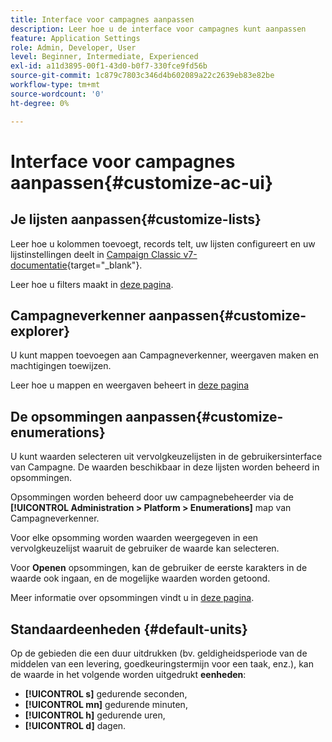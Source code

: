 ```yaml
---
title: Interface voor campagnes aanpassen
description: Leer hoe u de interface voor campagnes kunt aanpassen
feature: Application Settings
role: Admin, Developer, User
level: Beginner, Intermediate, Experienced
exl-id: a11d3895-00f1-43d0-b0f7-330fce9fd56b
source-git-commit: 1c879c7803c346d4b602089a22c2639eb83e82be
workflow-type: tm+mt
source-wordcount: '0'
ht-degree: 0%

---
```


# Interface voor campagnes aanpassen{#customize-ac-ui}

## Je lijsten aanpassen{#customize-lists}

Leer hoe u kolommen toevoegt, records telt, uw lijsten configureert en uw lijstinstellingen deelt in [Campaign Classic v7-documentatie](https://experienceleague.adobe.com/docs/campaign-classic/using/getting-started/starting-with-adobe-campaign/campaign-workspace/adobe-campaign-ui-lists.html?lang=en){target="_blank"}.

Leer hoe u filters maakt in [deze pagina](../audiences/create-filters.md).

## Campagneverkenner aanpassen{#customize-explorer}

U kunt mappen toevoegen aan Campagneverkenner, weergaven maken en machtigingen toewijzen.

Leer hoe u mappen en weergaven beheert in [deze pagina](../audiences/folders-and-views.md)


## De opsommingen aanpassen{#customize-enumerations}

U kunt waarden selecteren uit vervolgkeuzelijsten in de gebruikersinterface van Campagne. De waarden beschikbaar in deze lijsten worden beheerd in opsommingen.

Opsommingen worden beheerd door uw campagnebeheerder via de **[!UICONTROL Administration > Platform > Enumerations]** map van Campagneverkenner.

Voor elke opsomming worden waarden weergegeven in een vervolgkeuzelijst waaruit de gebruiker de waarde kan selecteren.

Voor **Openen** opsommingen, kan de gebruiker de eerste karakters in de waarde ook ingaan, en de mogelijke waarden worden getoond.

Meer informatie over opsommingen vindt u in [deze pagina](../../v8/config/ui-settings.md#enumerations).

## Standaardeenheden {#default-units}

Op de gebieden die een duur uitdrukken (bv. geldigheidsperiode van de middelen van een levering, goedkeuringstermijn voor een taak, enz.), kan de waarde in het volgende worden uitgedrukt **eenheden**:

* **[!UICONTROL s]** gedurende seconden,
* **[!UICONTROL mn]** gedurende minuten,
* **[!UICONTROL h]** gedurende uren,
* **[!UICONTROL d]** dagen.

